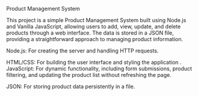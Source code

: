 Product Management System

This project is a simple Product Management System built using Node.js and Vanilla JavaScript,
allowing users to add, view, update, and delete products through a web interface.
The data is stored in a JSON file, providing a straightforward approach to managing product information.

Node.js: For creating the server and handling HTTP requests.

HTML/CSS: For building the user interface and styling the application
.
JavaScript: For dynamic functionality, including form submissions, product filtering, and updating the product list without refreshing the page.

JSON: For storing product data persistently in a file.
